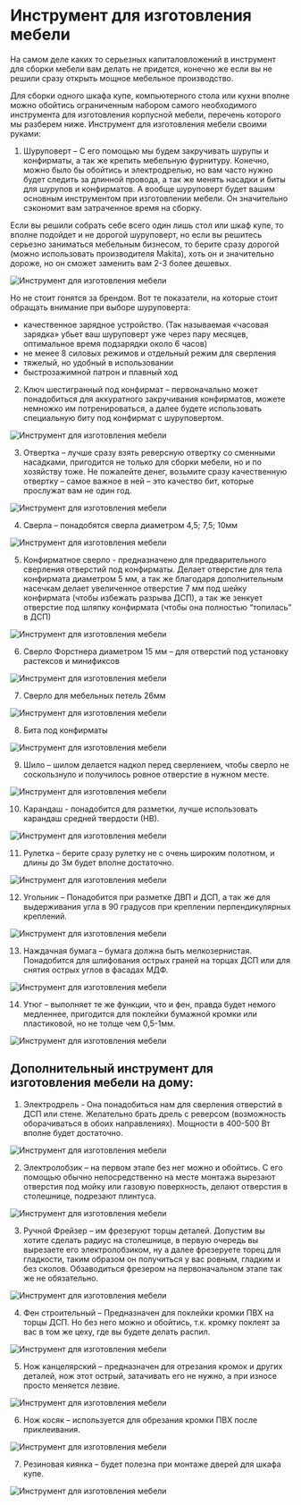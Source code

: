 # Инструмент для изготовления мебели
На самом деле каких то серьезных капиталовложений в инструмент для сборки мебели вам делать не придется, конечно же если вы не решили сразу открыть мощное мебельное производство.

Для сборки одного шкафа купе, компьютерного стола или кухни вполне можно обойтись ограниченным набором самого необходимого инструмента для изготовления корпусной мебели, перечень которого мы разберем ниже.
Инструмент для изготовления мебели своими руками:

1) Шуруповерт –  С его помощью мы будем закручивать шурупы и конфирматы, а так же крепить мебельную фурнитуру. Конечно, можно было бы обойтись и электродрелью, но вам часто нужно будет следить за длинной провода, а так же менять насадки и биты для шурупов и конфирматов. А вообще шуруповерт будет вашим основным инструментом при изготовлении мебели. Он значительно сэкономит вам затраченное время на сборку.

Если вы решили собрать себе всего один лишь стол или шкаф купе, то вполне подойдет и не дорогой шуруповерт, но если вы решитесь серьезно заниматься мебельным бизнесом, то берите сразу дорогой (можно использовать производителя Makita), хоть он и значительно дороже, но он сможет заменить вам 2-3 более дешевых.

![Инструмент для изготовления мебели](/images/Houseworks/Master/Woodmaster/tools-1.jpg 'Инструмент для изготовления мебели')

Но не стоит гонятся за брендом. Вот те показатели, на которые стоит обращать внимание при выборе шуруповерта:

- качественное зарядное устройство. (Так называемая «часовая зарядка» убьет ваш шуруповерт уже через пару месяцев, оптимальное время подзарядки около 6 часов)
- не менее 8 силовых режимов и отдельный режим для сверления
- тяжелый, но удобный в использовании
- быстрозажимной патрон и плавный ход

2) Ключ шестигранный под конфирмат – первоначально может понадобиться для аккуратного закручивания конфирматов, можете немножко им потренироваться, а далее будете использовать специальную биту под конфирмат с шуруповертом.

![Инструмент для изготовления мебели](/images/Houseworks/Master/Woodmaster/tools-2.jpg 'Инструмент для изготовления мебели')

3) Отвертка – лучше сразу взять реверсную отвертку со сменными насадками, пригодится не только для сборки мебели, но и по хозяйству тоже. Не пожалейте денег, возьмите сразу качественную отвертку – самое важное в ней – это качество бит, которые прослужат вам не один год.

![Инструмент для изготовления мебели](/images/Houseworks/Master/Woodmaster/tools-3.jpg 'Инструмент для изготовления мебели')

4) Сверла – понадобятся сверла диаметром 4,5; 7,5; 10мм

![Инструмент для изготовления мебели](/images/Houseworks/Master/Woodmaster/tools-4.jpg 'Инструмент для изготовления мебели')

5) Конфирматное сверло - предназначено для предварительного сверления отверстий под конфирматы. Делает отверстие для тела конфирмата диаметром 5 мм, а так же благодаря дополнительным насечкам делает увеличенное отверстие 7 мм под шейку конфирмата (чтобы избежать разрыва ДСП), а так же зенкует отверстие под шляпку конфирмата (чтобы она полностью “топилась” в ДСП)

![Инструмент для изготовления мебели](/images/Houseworks/Master/Woodmaster/tools-5.jpg 'Инструмент для изготовления мебели')

6) Сверло Форстнера диаметром 15 мм – для отверстий под установку растексов и минификсов

![Инструмент для изготовления мебели](/images/Houseworks/Master/Woodmaster/tools-6.jpg 'Инструмент для изготовления мебели')

7) Сверло для мебельных петель 26мм

![Инструмент для изготовления мебели](/images/Houseworks/Master/Woodmaster/tools-7.jpg 'Инструмент для изготовления мебели')

8) Бита под конфирматы

![Инструмент для изготовления мебели](/images/Houseworks/Master/Woodmaster/tools-8.jpg 'Инструмент для изготовления мебели')

9) Шило – шилом делается надкол перед сверлением, чтобы сверло не соскользнуло и получилось ровное отверстие в нужном месте.

![Инструмент для изготовления мебели](/images/Houseworks/Master/Woodmaster/tools-9.jpg 'Инструмент для изготовления мебели')

10) Карандаш -  понадобится для разметки, лучше использовать карандаш средней твердости (НВ).

![Инструмент для изготовления мебели](/images/Houseworks/Master/Woodmaster/tools-10.jpg 'Инструмент для изготовления мебели')

11) Рулетка – берите сразу рулетку не с очень широким полотном, и длины до 3м будет вполне достаточно.

![Инструмент для изготовления мебели](/images/Houseworks/Master/Woodmaster/tools-11.jpg 'Инструмент для изготовления мебели')

12) Угольник – Понадобится при разметке ДВП и ДСП, а так же для выдерживания угла в 90 градусов при креплении перпендикулярных креплений.

![Инструмент для изготовления мебели](/images/Houseworks/Master/Woodmaster/tools-12.jpg 'Инструмент для изготовления мебели')

13) Наждачная бумага – бумага должна быть мелкозернистая. Понадобится для шлифования острых граней на торцах ДСП или для снятия острых углов в фасадах МДФ.

![Инструмент для изготовления мебели](/images/Houseworks/Master/Woodmaster/tools-13.jpg 'Инструмент для изготовления мебели')

14) Утюг – выполняет те же функции, что и фен, правда будет немого медленнее, пригодится для поклейки бумажной кромки или пластиковой, но не толще чем 0,5-1мм.

![Инструмент для изготовления мебели](/images/Houseworks/Master/Woodmaster/tools-14.jpg 'Инструмент для изготовления мебели')

## Дополнительный инструмент для изготовления мебели на дому:
1) Электродрель  -  Она понадобиться нам для сверления отверстий в ДСП или стене.  Желательно брать дрель с реверсом (возможность оборачиваться в обоих направлениях). Мощности в 400-500 Вт вполне будет достаточно.

![Инструмент для изготовления мебели](/images/Houseworks/Master/Woodmaster/tools-15.jpg 'Инструмент для изготовления мебели')

2) Электролобзик – на первом этапе без нег можно и обойтись. С его помощью обычно непосредственно на месте монтажа вырезают отверстия под мойку или газовую поверхность, делают отверстия в столешнице, подрезают плинтуса.

![Инструмент для изготовления мебели](/images/Houseworks/Master/Woodmaster/tools-16.jpg 'Инструмент для изготовления мебели')

3) Ручной Фрейзер – им фрезеруют торцы деталей. Допустим вы хотите сделать радиус на столешнице, в первую очередь вы вырезаете его электролобзиком, ну а далее фрезеруете торец для гладкости, таким образом он получиться у вас ровным, гладким и без сколов. Обзаводиться фрезером на первоначальном этапе так же не обязательно.

![Инструмент для изготовления мебели](/images/Houseworks/Master/Woodmaster/tools-17.jpg 'Инструмент для изготовления мебели')

4) Фен строительный – Предназначен для поклейки кромки ПВХ на торцы ДСП. Но без него можно и обойтись, т.к. кромку поклеят за вас в том же цеху, где вы будете делать распил.

![Инструмент для изготовления мебели](/images/Houseworks/Master/Woodmaster/tools-18.jpg 'Инструмент для изготовления мебели')

5) Нож канцелярский – предназначен для отрезания кромок и других деталей, нож этот острый, затачивать его не нужно, а при износе просто меняется лезвие.

![Инструмент для изготовления мебели](/images/Houseworks/Master/Woodmaster/tools-19.jpg 'Инструмент для изготовления мебели')

6) Нож косяк – используется для обрезания кромки ПВХ после приклеивания.

![Инструмент для изготовления мебели](/images/Houseworks/Master/Woodmaster/tools-20.jpg 'Инструмент для изготовления мебели')

7) Резиновая киянка – будет полезна при  монтаже дверей для шкафа купе.

![Инструмент для изготовления мебели](/images/Houseworks/Master/Woodmaster/tools-21.jpg 'Инструмент для изготовления мебели')
